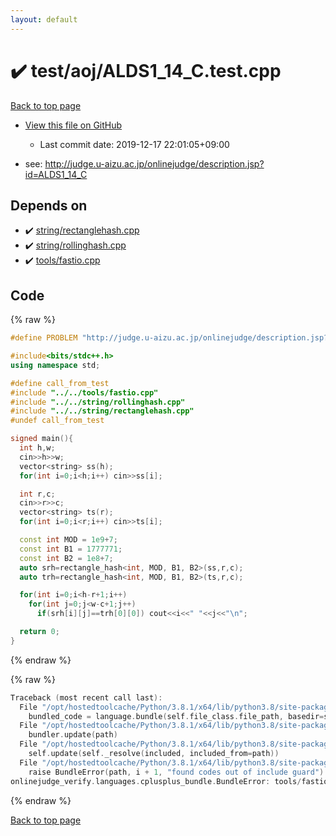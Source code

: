 ```yaml
---
layout: default
---
```


<!-- mathjax config similar to math.stackexchange -->
<script type="text/javascript" async
  src="https://cdnjs.cloudflare.com/ajax/libs/mathjax/2.7.5/MathJax.js?config=TeX-MML-AM_CHTML">
</script>
<script type="text/x-mathjax-config">
  MathJax.Hub.Config({
    TeX: { equationNumbers: { autoNumber: "AMS" }},
    tex2jax: {
      inlineMath: [ ['$','$'] ],
      processEscapes: true
    },
    "HTML-CSS": { matchFontHeight: false },
    displayAlign: "left",
    displayIndent: "2em"
  });
</script>

<script type="text/javascript" src="https://cdnjs.cloudflare.com/ajax/libs/jquery/3.4.1/jquery.min.js"></script>
<script src="https://cdn.jsdelivr.net/npm/jquery-balloon-js@1.1.2/jquery.balloon.min.js" integrity="sha256-ZEYs9VrgAeNuPvs15E39OsyOJaIkXEEt10fzxJ20+2I=" crossorigin="anonymous"></script>
<script type="text/javascript" src="../../../assets/js/copy-button.js"></script>
<link rel="stylesheet" href="../../../assets/css/copy-button.css" />


# :heavy_check_mark: test/aoj/ALDS1_14_C.test.cpp

<a href="../../../index.html">Back to top page</a>

* <a href="{{ site.github.repository_url }}/blob/master/test/aoj/ALDS1_14_C.test.cpp">View this file on GitHub</a>
    - Last commit date: 2019-12-17 22:01:05+09:00


* see: <a href="http://judge.u-aizu.ac.jp/onlinejudge/description.jsp?id=ALDS1_14_C">http://judge.u-aizu.ac.jp/onlinejudge/description.jsp?id=ALDS1_14_C</a>


## Depends on

* :heavy_check_mark: <a href="../../../library/string/rectanglehash.cpp.html">string/rectanglehash.cpp</a>
* :heavy_check_mark: <a href="../../../library/string/rollinghash.cpp.html">string/rollinghash.cpp</a>
* :heavy_check_mark: <a href="../../../library/tools/fastio.cpp.html">tools/fastio.cpp</a>


## Code

<a id="unbundled"></a>
{% raw %}
```cpp
#define PROBLEM "http://judge.u-aizu.ac.jp/onlinejudge/description.jsp?id=ALDS1_14_C"

#include<bits/stdc++.h>
using namespace std;

#define call_from_test
#include "../../tools/fastio.cpp"
#include "../../string/rollinghash.cpp"
#include "../../string/rectanglehash.cpp"
#undef call_from_test

signed main(){
  int h,w;
  cin>>h>>w;
  vector<string> ss(h);
  for(int i=0;i<h;i++) cin>>ss[i];

  int r,c;
  cin>>r>>c;
  vector<string> ts(r);
  for(int i=0;i<r;i++) cin>>ts[i];

  const int MOD = 1e9+7;
  const int B1 = 1777771;
  const int B2 = 1e8+7;
  auto srh=rectangle_hash<int, MOD, B1, B2>(ss,r,c);
  auto trh=rectangle_hash<int, MOD, B1, B2>(ts,r,c);

  for(int i=0;i<h-r+1;i++)
    for(int j=0;j<w-c+1;j++)
      if(srh[i][j]==trh[0][0]) cout<<i<<" "<<j<<"\n";

  return 0;
}

```
{% endraw %}

<a id="bundled"></a>
{% raw %}
```cpp
Traceback (most recent call last):
  File "/opt/hostedtoolcache/Python/3.8.1/x64/lib/python3.8/site-packages/onlinejudge_verify/docs.py", line 348, in write_contents
    bundled_code = language.bundle(self.file_class.file_path, basedir=self.cpp_source_path)
  File "/opt/hostedtoolcache/Python/3.8.1/x64/lib/python3.8/site-packages/onlinejudge_verify/languages/cplusplus.py", line 63, in bundle
    bundler.update(path)
  File "/opt/hostedtoolcache/Python/3.8.1/x64/lib/python3.8/site-packages/onlinejudge_verify/languages/cplusplus_bundle.py", line 182, in update
    self.update(self._resolve(included, included_from=path))
  File "/opt/hostedtoolcache/Python/3.8.1/x64/lib/python3.8/site-packages/onlinejudge_verify/languages/cplusplus_bundle.py", line 151, in update
    raise BundleError(path, i + 1, "found codes out of include guard")
onlinejudge_verify.languages.cplusplus_bundle.BundleError: tools/fastio.cpp: line 5: found codes out of include guard

```
{% endraw %}

<a href="../../../index.html">Back to top page</a>


